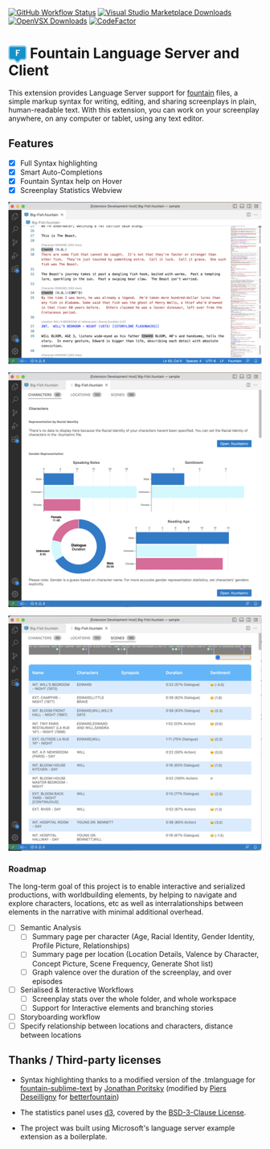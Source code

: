 [![GitHub Workflow Status](https://img.shields.io/github/actions/workflow/status/oparaskos/vscode-fountain/build.yml?branch=main)](https://github.com/oparaskos/vscode-fountain/actions)
[![Visual Studio Marketplace Downloads](https://img.shields.io/visual-studio-marketplace/d/OliverParaskos.fountain-lsp)](https://marketplace.visualstudio.com/items?itemName=OliverParaskos.fountain-lsp)
[![OpenVSX Downloads](https://img.shields.io/open-vsx/dt/oliverparaskos/fountain-lsp)](https://open-vsx.org/extension/oliverparaskos/fountain-lsp)
[![CodeFactor](https://www.codefactor.io/repository/github/oparaskos/vscode-fountain/badge)](https://www.codefactor.io/repository/github/oparaskos/vscode-fountain)

# <img src="https://raw.githubusercontent.com/oparaskos/vscode-fountain/main/assets/fountain-logo-monochrome%401x.png" alt="icon" width="36" style="display: inline; margin-bottom: -10px"/> Fountain Language Server and Client

This extension provides Language Server support for [fountain](https://fountain.io/) files, a simple markup syntax for writing, editing, and sharing screenplays in plain, human-readable text. With this extension, you can work on your screenplay anywhere, on any computer or tablet, using any text editor.

## Features

- [x] Full Syntax highlighting
- [x] Smart Auto-Completions
- [x] Fountain Syntax help on Hover
- [x] Screenplay Statistics Webview

![Code Lenses and Syntax Highlighting](./docs/highlighting_lenses.png)

![Gender Representation Graphs](./docs/graphs.png)

![Scenes Table](./docs/scenes_tab.png)

### Roadmap

The long-term goal of this project is to enable interactive and serialized productions, with worldbuilding elements, by helping to navigate and explore characters, locations, etc as well as interralationships between elements in the narrative with minimal additional overhead.

- [ ] Semantic Analysis
  - [ ] Summary page per character (Age, Racial Identity, Gender Identity, Profile Picture, Relationships)
  - [ ] Summary page per location (Location Details, Valence by Character, Concept Picture, Scene Frequency, Generate Shot list)
  - [ ] Graph valence over the duration of the screenplay, and over episodes
- [ ] Serialised & Interactive Workflows
  - [ ] Screenplay stats over the whole folder, and whole workspace
  - [ ] Support for Interactive elements and branching stories
- [ ] Storyboarding workflow
- [ ] Specify relationship between locations and characters, distance between locations

## Thanks / Third-party licenses

* Syntax highlighting thanks to a modified version of the .tmlanguage for [fountain-sublime-text](https://github.com/poritsky/fountain-sublime-text) by [Jonathan Poritsky](https://github.com/poritsky) (modified by [Piers Deseilligny](https://github.com/piersdeseilligny) for [betterfountain](https://github.com/piersdeseilligny/betterfountain))

* The statistics panel uses [d3](https://d3js.org/), covered by the [BSD-3-Clause License](https://github.com/d3/d3/blob/master/LICENSE).

* The project was built using Microsoft's language server example extension as a boilerplate.
